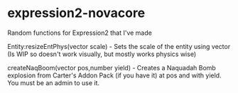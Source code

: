 # expression2-novacore
Random functions for Expression2 that I've made

Entity:resizeEntPhys(vector scale) - Sets the scale of the entity using vector (Is WIP so doesn't work visually, but mostly works physics wise)

createNaqBoom(vector pos,number yield) - Creates a Naquadah Bomb explosion from Carter's Addon Pack (if you have it) at pos and with yield. You must be an admin to use it.

